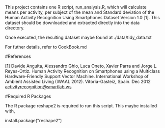 This project contains one R script, run_analysis.R, which will calculate means per activity, per subject of the mean and Standard deviation of the Human Activity Recognition Using Smartphones Dataset Version 1.0 [1]. This dataset should be downloaded and extracted directly into the data directory.

Once executed, the resulting dataset maybe found at ./data/tidy_data.txt

For futher details, refer to CookBook.md

#References

[1] Davide Anguita, Alessandro Ghio, Luca Oneto, Xavier Parra and Jorge L. Reyes-Ortiz. Human Activity Recognition on Smartphones using a Multiclass Hardware-Friendly Support Vector Machine. International Workshop of Ambient Assisted Living (IWAAL 2012). Vitoria-Gasteiz, Spain. Dec 2012 activityrecognition@smartlab.ws

#Required R Packages

The R package reshape2 is required to run this script. This maybe installed with,

install.package("reshape2")
